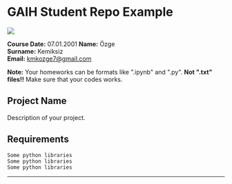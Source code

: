 # GAIH Student Repo Example
![](img/newlogo.png)

**Course Date:** 07.01.2001
**Name:** Özge  
**Surname:** Kemiksiz  
**Email:** kmkozge7@gmail.com  

**Note:** Your homeworks can be formats like ".ipynb" and ".py". **Not ".txt" files!!** Make sure that your codes works.  

## Project Name
Description of your project.

## Requirements
```
Some python libraries
Some python libraries
Some python libraries
```
---


